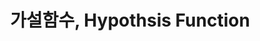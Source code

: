 ---
layout: post
title: "가설함수, Hypothsis Function"
categories: [1. Computer Engineering]
tags: [1.2. Artificial Intelligence, a.b. Hypothsis Function]
---